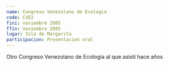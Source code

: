 ```yaml
---
name: Congreso Venezolano de Ecologia
code: CVE2
fini: noviembre 2005
ffin: noviembre 2005
lugar: Isla de Margarita
participacion: Presentacion oral
---
```


Otro Congreso Venezolano de Ecologia al que asistí hace años
